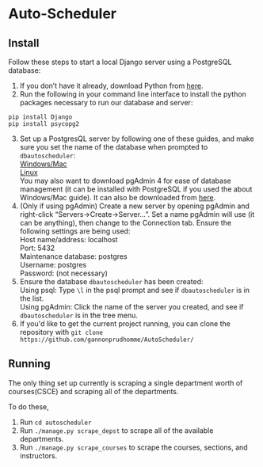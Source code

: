 # Auto-Scheduler
## Install
Follow these steps to start a local Django server using a PostgreSQL database:
1) If you don’t have it already, download Python from [here](https://www.python.org/downloads/).
2) Run the following in your command line interface to install the python packages necessary to run our database and server:
```
pip install Django
pip install psycopg2
```
3) Set up a PostgresQL server by following one of these guides, and make sure you set the name of the database when prompted to `dbautoscheduler`:  
[Windows/Mac](http://www.postgresqltutorial.com/install-postgresql/)  
[Linux](https://www.techrepublic.com/blog/diy-it-guy/diy-a-postgresql-database-server-setup-anyone-can-handle/)  
You may also want to download pgAdmin 4 for ease of database management (it can be installed with PostgreSQL if you used the about Windows/Mac guide). It can also be downloaded from [here](https://www.pgadmin.org/download/).
4) (Only if using pgAdmin) Create a new server by opening pgAdmin and right-click “Servers->Create->Server…”. Set a name pgAdmin will use (it can be anything), then change to the Connection tab. Ensure the following settings are being used:  
Host name/address: localhost  
Port: 5432  
Maintenance database: postgres  
Username: postgres  
Password: (not necessary)  
5) Ensure the database `dbautoscheduler` has been created:  
Using psql: Type `\l` in the psql prompt and see if `dbautoscheduler` is in the list.  
Using pgAdmin: Click the name of the server you created, and see if `dbautoscheduler` is in the tree menu.
6) If you'd like to get the current project running, you can clone the repository with `git clone https://github.com/gannonprudhomme/AutoScheduler/` 

## Running
The only thing set up currently is scraping a single department worth of courses(CSCE) and scraping all of the departments.

To do these,

1) Run `cd autoscheduler`
2) Run `./manage.py scrape_depst` to scrape all of the available departments.
3) Run `./manage.py scrape_courses` to scrape the courses, sections, and instructors.
